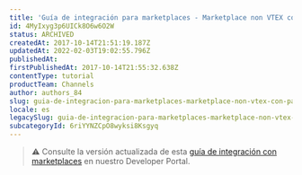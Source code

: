 ```yaml
---
title: 'Guía de integración para marketplaces - Marketplace non VTEX con pago en seller'
id: 4MyIxyg3p6UICk8O6w6O2W
status: ARCHIVED
createdAt: 2017-10-14T21:51:19.187Z
updatedAt: 2022-02-03T19:02:55.796Z
publishedAt: 
firstPublishedAt: 2017-10-14T21:55:32.638Z
contentType: tutorial
productTeam: Channels
author: authors_84
slug: guia-de-integracion-para-marketplaces-marketplace-non-vtex-con-pago
locale: es
legacySlug: guia-de-integracion-para-marketplaces-marketplace-non-vtex-con-pago
subcategoryId: 6riYYNZCpO8wyksi8Ksgyq
---
```


>⚠️ Consulte la versión actualizada de esta [guía de integración con marketplaces](https://developers.vtex.com/vtex-developer-docs/docs/external-marketplace-integration-guide) en nuestro Developer Portal.

